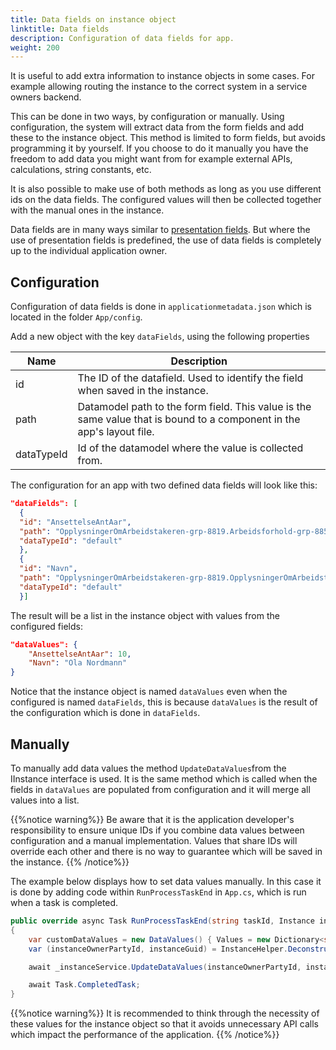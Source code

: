 ```yaml
---
title: Data fields on instance object
linktitle: Data fields
description: Configuration of data fields for app.
weight: 200
---
```


It is useful to add extra information to instance objects in some cases. For example allowing routing the instance to the correct system in a service owners backend.

This can be done in two ways, by configuration or manually. Using configuration, the system will extract data from the form fields and add these to the instance object. This method is limited to form fields, but avoids programming it by yourself. If you choose to do it manually you have the freedom to add data you might want from for example external APIs, calculations, string constants, etc.

It is also possible to make use of both methods as long as you use different ids on the data fields. The configured values will then be collected together with the manual ones in the instance.

Data fields are in many ways similar to [presentation fields](/en/altinn-studio/v8/reference/configuration/messagebox/presentationfields/). But where the use of presentation fields is predefined, the use of data fields is completely up to the individual application owner.

## Configuration
Configuration of data fields is done in `applicationmetadata.json` which is located in the folder `App/config`.

Add a new object with the key `dataFields`, using the following properties

 Name     | Description
----------|------------
id        | The ID of the datafield. Used to identify the field when saved in the instance. 
path      | Datamodel path to the form field. This value is the same value that is bound to a component in the app's layout file. 
dataTypeId| Id of the datamodel where the value is collected from.

The configuration for an app with two defined data fields will look like this:

  ```json
"dataFields": [
    {
    "id": "AnsettelseAntAar",
    "path": "OpplysningerOmArbeidstakeren-grp-8819.Arbeidsforhold-grp-8856.AnsattAar-datadef-33267.value",
    "dataTypeId": "default"
    },
    {
    "id": "Navn",
    "path": "OpplysningerOmArbeidstakeren-grp-8819.OpplysningerOmArbeidstakeren-grp-8855.AnsattNavn-datadef-1223.value",
    "dataTypeId": "default"
    }]
  ```

The result will be a list in the instance object with values from the configured fields:
```json
"dataValues": {
    "AnsettelseAntAar": 10,
    "Navn": "Ola Nordmann"
}
```
Notice that the instance object is named `dataValues` even when the configured is named `dataFields`, this is because `dataValues` is the 
result of the configuration which is done in `dataFields`.

## Manually
To manually add data values the method `UpdateDataValues`from the IInstance interface is used. It is the same method which is called when the fields in `dataValues` are populated from configuration and it will merge all values into a list. 

{{%notice warning%}}
Be aware that it is the application developer's responsibility to ensure unique IDs if you combine data values between configuration and a manual implementation.
Values that share IDs will override each other and there is no way to guarantee which will be saved in the instance. 
{{% /notice%}}

The example below displays how to set data values manually. In this case it is done by adding code
within `RunProcessTaskEnd` in `App.cs`, which is run when a task is completed.

```cs
public override async Task RunProcessTaskEnd(string taskId, Instance instance)
{
    var customDataValues = new DataValues() { Values = new Dictionary<string, string>() { { "customKey", "customValue" } } };
    var (instanceOwnerPartyId, instanceGuid) = InstanceHelper.DeconstructInstanceIdFromUrl(_httpContextAccessor.HttpContext.Request.Path.Value);

    await _instanceService.UpdateDataValues(instanceOwnerPartyId, instanceGuid, customDataValues);

    await Task.CompletedTask;
}
```

{{%notice warning%}}
It is recommended to think through the necessity of these values for the instance object so that it avoids unnecessary API calls which impact the performance of the application.
{{% /notice%}}
